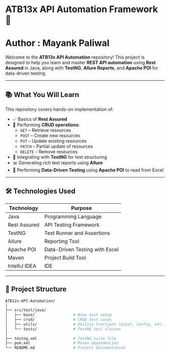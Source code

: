# ATB13x API Automation Framework 🚀
# Author :  Mayank Paliwal
Welcome to the **ATB13x API Automation** repository!
This project is designed to help you learn and master **REST API automation** using **Rest Assured** in Java, along with **TestNG**, **Allure Reports**, and **Apache POI** for data-driven testing.

---

## 📚 What You Will Learn
This repository covers hands-on implementation of:

- ✅ Basics of **Rest Assured**
- 📡 Performing **CRUD operations**:
    - `GET`  – Retrieve resources
    - `POST`  – Create new resources
    - `PUT`  – Update existing resources
    - `PATCH`  – Partial update of resources
    - `DELETE`  – Remove resources
- 🧪 Integrating with **TestNG** for test structuring
- 📊 Generating rich test reports using **Allure**
- 📂 Performing **Data-Driven Testing** using **Apache POI** to read from Excel
---

## 🛠️ Technologies Used
| Technology | Purpose |
| ----- | ----- |
| Java | Programming Language |
| Rest Assured | API Testing Framework |
| TestNG | Test Runner and Assertions |
| Allure | Reporting Tool |
| Apache POI | Data-Driven Testing with Excel |
| Maven | Project Build Tool |
| IntelliJ IDEA | IDE |
---

## 📁 Project Structure
```bash
ATB12x-API-Automation/
│
├── src/test/java/
│   ├── base/                 # Base test setup
│   ├── crud/                 # CRUD test cases
│   ├── utils/                # Utility functions (Excel, Config, etc.)
│   └── tests/                # TestNG test classes
│
├── testng.xml                # TestNG suite file
├── pom.xml                   # Maven dependencies
└── README.md                 # Project documentation
```
